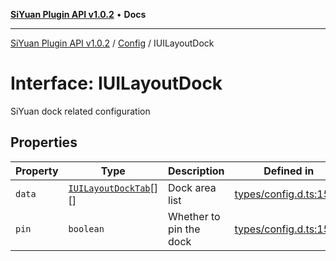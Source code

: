 [**SiYuan Plugin API v1.0.2**](../../../README.md) • **Docs**

---

[SiYuan Plugin API v1.0.2](../../../README.md) / [Config](../README.md) / IUILayoutDock

# Interface: IUILayoutDock

SiYuan dock related configuration

## Properties

| Property | Type                                          | Description             | Defined in                                                                                       |
| -------- | --------------------------------------------- | ----------------------- | ------------------------------------------------------------------------------------------------ |
| `data`   | [`IUILayoutDockTab`](IUILayoutDockTab.md)[][] | Dock area list          | [types/config.d.ts:1528](https://github.com/siyuan-note/petal/tree/main/types/config.d.ts#L1528) |
| `pin`    | `boolean`                                     | Whether to pin the dock | [types/config.d.ts:1532](https://github.com/siyuan-note/petal/tree/main/types/config.d.ts#L1532) |
